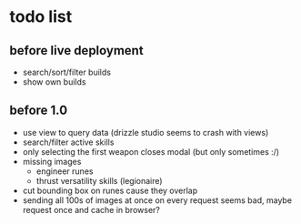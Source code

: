 # todo list

## before live deployment
- search/sort/filter builds
- show own builds

## before 1.0
- use view to query data (drizzle studio seems to crash with views)
- search/filter active skills
- only selecting the first weapon closes modal (but only sometimes :/)
- missing images
    - engineer runes
    - thrust versatility skills (legionaire)
- cut bounding box on runes cause they overlap
- sending all 100s of images at once on every request seems bad, maybe request once and cache in browser?